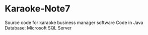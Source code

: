 # Karaoke-Note7
Source code for karaoke business manager software
Code in Java
Database: Microsoft SQL Server
